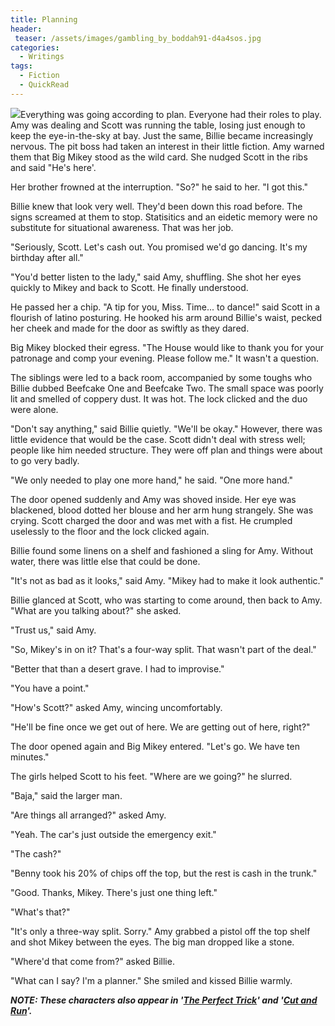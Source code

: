 ```yaml
---
title: Planning
header:
 teaser: /assets/images/gambling_by_boddah91-d4a4sos.jpg
categories:
  - Writings
tags:
  - Fiction
  - QuickRead
---
```

<img src="https://douglangille.github.io/assets/images/gambling_by_boddah91-d4a4sos.jpg">Everything was going according to plan. Everyone had their roles to play. Amy was dealing and Scott was running the table, losing just enough to keep the eye-in-the-sky at bay. Just the same, Billie became increasingly nervous. The pit boss had taken an interest in their little fiction. Amy warned them that Big Mikey stood as the wild card. She nudged Scott in the ribs and said "He's here'.

Her brother frowned at the interruption. "So?" he said to her. "I got this."

Billie knew that look very well. They'd been down this road before. The signs screamed at them to stop. Statisitics and an eidetic memory were no substitute for situational awareness. That was her job.

"Seriously, Scott. Let's cash out. You promised we'd go dancing. It's my birthday after all."

"You'd better listen to the lady," said Amy, shuffling. She shot her eyes quickly to Mikey and back to Scott. He finally understood.

He passed her a chip. "A tip for you, Miss. Time... to dance!" said Scott in a flourish of latino posturing. He hooked his arm around Billie's waist, pecked her cheek and made for the door as swiftly as they dared.

Big Mikey blocked their egress. "The House would like to thank you for your patronage and comp your evening. Please follow me." It wasn't a question.

The siblings were led to a back room, accompanied by some toughs who Billie dubbed Beefcake One and Beefcake Two. The small space was poorly lit and smelled of coppery dust. It was hot. The lock clicked and the duo were alone.

"Don't say anything," said Billie quietly. "We'll be okay." However, there was little evidence that would be the case. Scott didn't deal with stress well; people like him needed structure. They were off plan and things were about to go very badly.

"We only needed to play one more hand," he said. "One more hand."

The door opened suddenly and Amy was shoved inside. Her eye was blackened, blood dotted her blouse and her arm hung strangely. She was crying. Scott charged the door and was met with a fist. He crumpled uselessly to the floor and the lock clicked again.

Billie found some linens on a shelf and fashioned a sling for Amy. Without water, there was little else that could be done.

"It's not as bad as it looks," said Amy. "Mikey had to make it look authentic."

Billie glanced at Scott, who was starting to come around, then back to Amy. "What are you talking about?" she asked.

"Trust us," said Amy.

"So, Mikey's in on it? That's a four-way split. That wasn't part of the deal."

"Better that than a desert grave. I had to improvise."

"You have a point."

"How's Scott?" asked Amy, wincing uncomfortably.

"He'll be fine once we get out of here. We are getting out of here, right?"

The door opened again and Big Mikey entered. "Let's go. We have ten minutes."

The girls helped Scott to his feet. "Where are we going?" he slurred.

"Baja," said the larger man.

"Are things all arranged?" asked Amy.

"Yeah. The car's just outside the emergency exit."

"The cash?"

"Benny took his 20% of chips off the top, but the rest is cash in the trunk."

"Good. Thanks, Mikey. There's just one thing left."

"What's that?"

"It's only a three-way split. Sorry." Amy grabbed a pistol off the top shelf and shot Mikey between the eyes. The big man dropped like a stone.

"Where'd that come from?" asked Billie.

"What can I say? I'm a planner." She smiled and kissed Billie warmly.

***NOTE: These characters also appear in '<a href="/the-perfect-trick/">The Perfect Trick</a>' and '<a href="/cut-and-run/">Cut and Run</a>'.***